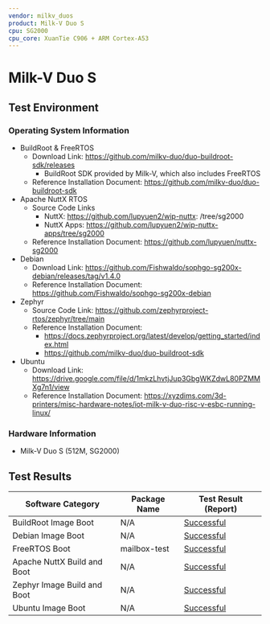 ```yaml
---
vendor: milkv_duos
product: Milk-V Duo S
cpu: SG2000
cpu_core: XuanTie C906 + ARM Cortex-A53
---
```


# Milk-V Duo S

## Test Environment

### Operating System Information

- BuildRoot & FreeRTOS
  - Download Link: https://github.com/milkv-duo/duo-buildroot-sdk/releases
    - BuildRoot SDK provided by Milk-V, which also includes FreeRTOS
  - Reference Installation Document: https://github.com/milkv-duo/duo-buildroot-sdk
- Apache NuttX RTOS
  - Source Code Links
    - NuttX: https://github.com/lupyuen2/wip-nuttx: /tree/sg2000
    - NuttX Apps: https://github.com/lupyuen2/wip-nuttx-apps/tree/sg2000
  - Reference Installation Document: https://github.com/lupyuen/nuttx-sg2000
- Debian
  - Download Link: https://github.com/Fishwaldo/sophgo-sg200x-debian/releases/tag/v1.4.0
  - Reference Installation Document: https://github.com/Fishwaldo/sophgo-sg200x-debian
- Zephyr
  - Source Code Link: https://github.com/zephyrproject-rtos/zephyr/tree/main
  - Reference Installation Document:
      - https://docs.zephyrproject.org/latest/develop/getting_started/index.html
      - https://github.com/milkv-duo/duo-buildroot-sdk
- Ubuntu
  - Download Link: https://drive.google.com/file/d/1mkzLhvtjJup3GbgWKZdwL80PZMMXg7n1/view
  - Reference Installation Document: https://xyzdims.com/3d-printers/misc-hardware-notes/iot-milk-v-duo-risc-v-esbc-running-linux/

### Hardware Information

- Milk-V Duo S (512M, SG2000)

## Test Results

| Software Category           | Package Name | Test Result (Report)    |
|-----------------------------|--------------|-------------------------|
| BuildRoot Image Boot        | N/A          | [Successful][BuildRoot] |
| Debian Image Boot           | N/A          | [Successful][Debian]    |
| FreeRTOS Boot               | mailbox-test | [Successful][FreeRTOS]  |
| Apache NuttX Build and Boot | N/A          | [Successful][NuttX]     |
| Zephyr Image Build and Boot | N/A          | [Successful][Zephyr]    |
| Ubuntu Image Boot           | N/A          | [Successful][Ubuntu]       |

[BuildRoot]: ./BuildRoot/README.md
[Debian]: ./Debian/README.md
[FreeRTOS]: ./FreeRTOS/README.md
[NuttX]: ./NuttX/README.md
[Zephyr]: ./Zephyr/README.md
[Ubuntu]: ./Ubuntu/README.md
